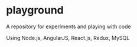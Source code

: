 # playground
A repository for experiments and playing with code

Using Node.js, AngularJS, React.js, Redux, MySQL
